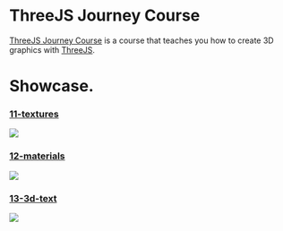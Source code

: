 # ThreeJS Journey Course

[ThreeJS Journey Course](https://threejs-journey.xyz/) is a course that teaches you how to create 3D graphics with [ThreeJS](https://threejs.org/).

# Showcase.
### [11-textures](https://threejs-journey-textures.netlify.app/)
![](https://i.imgur.com/kUUHLkt.png)

### [12-materials](https://threejs-journey-materials.netlify.app/)
![](https://i.imgur.com/i9aSFdV.jpg)

### [13-3d-text](https://threejs-journey-3d-text.netlify.app/)
![](https://i.imgur.com/l6qr5qO.png)
